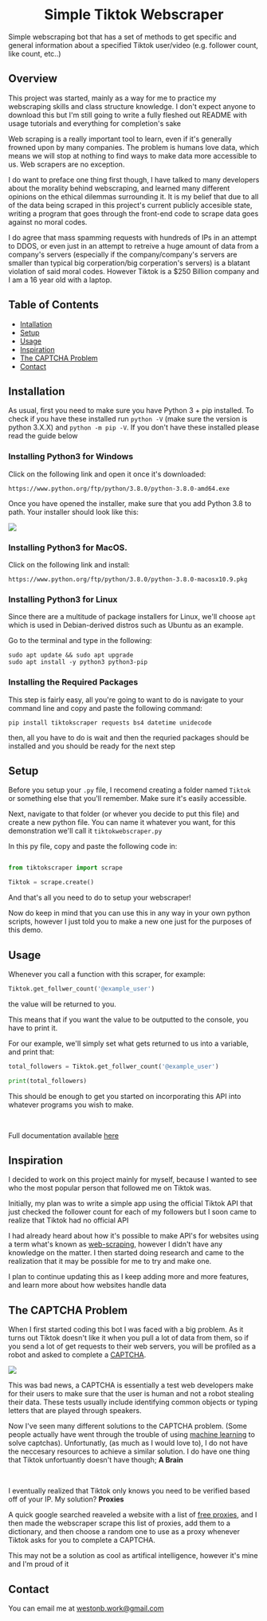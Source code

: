 <h1 align="center"> Simple Tiktok Webscraper </h1>

Simple webscraping bot that has a set of methods to get specific and general information about a specified Tiktok user/video (e.g. follower count, like count, etc..)



## Overview

This project was started, mainly as a way for me to practice my webscraping skills and class structure knowledge. I don't expect anyone to download this but I'm still going to write a fully fleshed out README with usage tutorials and everything for completion's sake

Web scraping is a really important tool to learn, even if it's generally frowned upon by many companies. The problem is humans love data, which means we will stop at nothing to find ways to make data more accessible to us. Web scrapers are no exception.

I do want to preface one thing first though, I have talked to many developers about the morality behind webscraping, and learned many different opinions on the ethical dilemmas surrounding it. It is my belief that due to all of the data being scraped in this project's current publicly accesible state, writing a program that goes through the front-end code to scrape data goes against no moral codes. 

I do agree that mass spamming requests with hundreds of IPs in an attempt to DDOS, or even just in an attempt to retreive a huge amount of data from a company's servers (especially if the company/company's servers are smaller than typical big corperation/big corperation's servers) is a blatant violation of said moral codes. However Tiktok is a $250 Billion company and I am a 16 year old with a laptop.


## Table of Contents


<ul>
    <li><a href="#Installation">Intallation</a></li>
    <li><a href="#Setup">Setup</a></li>
    <li><a href="#Usage">Usage</a></li>
    <li><a href="#Inspiration">Inspiration</a></li>
    <li><a href="#The-CAPTCHA-Problem">The CAPTCHA Problem</a></li>
    <li><a href="#Contact">Contact</a></li>
</ul>


## Installation


As usual, first you need to make sure you have Python 3 + pip installed. To check if you have these installed run `python -V` (make sure the version is python 3.X.X) and `python -m pip -V`. If you don't have these installed please read the guide below

### Installing Python3 for Windows

Click on the following link and open it once it's downloaded:

`https://www.python.org/ftp/python/3.8.0/python-3.8.0-amd64.exe`

Once you have opened the installer, make sure that you add Python 3.8 to path. Your installer should look like this:

<img align="center" src="https://i.imgur.com/SkviBw6.png">

### Installing Python3 for MacOS.

Click on the following link and install:

`https://www.python.org/ftp/python/3.8.0/python-3.8.0-macosx10.9.pkg`

### Installing Python3 for Linux

Since there are a multitude of package installers for Linux, we'll choose `apt` which is used in Debian-derived distros such as Ubuntu as an example.

Go to the terminal and type in the following:

```shell
sudo apt update && sudo apt upgrade
sudo apt install -y python3 python3-pip
```

### Installing the Required Packages

This step is fairly easy, all you're going to want to do is navigate to your command line and copy and paste the following command:

```shell
pip install tiktokscraper requests bs4 datetime unidecode
```

then, all you have to do is wait and then the requried packages should be installed and you should be ready for the next step


## Setup

Before you setup your ```.py``` file, I recomend creating a folder named ```Tiktok``` or something else that you'll remember. Make sure it's easily accessible.

Next, navigate to that folder (or whever you decide to put this file) and create a new python file. You can name it whatever you want, for this demonstration we'll call it ```tiktokwebscraper.py```

In this py file, copy and paste the following code in:

```python

from tiktokscraper import scrape

Tiktok = scrape.create()

```

And that's all you need to do to setup your webscraper!

Now do keep in mind that you can use this in any way in your own python scripts, however I just told you to make a new one just for the purposes of this demo.



## Usage

Whenever you call a function with this scraper, for example: 
```python
Tiktok.get_follwer_count('@example_user')
```
the value will be returned to you.

This means that if you want the value to be outputted to the console, you have to print it.

For our example, we'll simply set what gets returned to us into a variable, and print that:



```python
total_followers = Tiktok.get_follwer_count('@example_user')

print(total_followers)
```

This should be enough to get you started on incorporating this API into whatever programs you wish to make.

<br>

Full documentation available [here](#)


## Inspiration


I decided to work on this project mainly for myself, because I wanted to see who the most popular person that followed me on Tiktok was.

Initially, my plan was to write a simple app using the official Tiktok API that just checked the follower count for each of my followers but I soon came to realize that Tiktok had no official API

I had already heard about how it's possible to make API's for websites using a term what's known as [web-scraping](https://en.wikipedia.org/wiki/Web_scraping), however I didn't have any knowledge on the matter.
I then started doing research and came to the realization that it may be possible for me to try and make one.

I plan to continue updating this as I keep adding more and more features, and learn more about how websites handle data

## The CAPTCHA Problem


When I first started coding this bot I was faced with a big problem. As it turns out Tiktok doesn't like it when you pull a lot of data from them, so if you send a lot of get requests to their web servers, you will be profiled as a robot and asked to complete a [CAPTCHA](https://en.wikipedia.org/wiki/CAPTCHA).

<img src = "https://user-images.githubusercontent.com/50222899/128652952-6a8d19a6-de15-455b-a626-0f3903b47c7d.png">

This was bad news, a CAPTCHA is essentially a test web developers make for their users to make sure that the user is human and not a robot stealing their data. These tests usually include identifying common objects or typing letters that are played through speakers.

Now I've seen many different solutions to the CAPTCHA problem. (Some people actually have went through the trouble of using [machine learning](https://medium.com/@ageitgey/how-to-break-a-captcha-system-in-15-minutes-with-machine-learning-dbebb035a710) to solve captchas). Unfortunatly, (as much as I would love to), I do not have the neccesary resources to achieve a similar solution. I do have one thing that Tiktok unfortuantly doesn't have though; **A Brain**

<br>

I eventually realized that Tiktok only knows you need to be verified based off of your IP. My solution? **Proxies**

A quick google searched reaveled a website with a list of [free proxies](https://free-proxy-list.net/), and I then made the webscraper scrape this list of proxies, add them to a dictionary, and then choose a random one to use as a proxy whenever Tiktok asks for you to complete a CAPTCHA.

This may not be a solution as cool as artifical intelligence, however it's mine and I'm proud of it 

## Contact
You can email me at westonb.work@gmail.com
